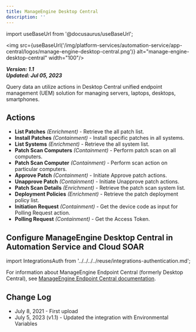 ```yaml
---
title: ManageEngine Desktop Central
description: ''
---
```

import useBaseUrl from '@docusaurus/useBaseUrl';

<img src={useBaseUrl('/img/platform-services/automation-service/app-central/logos/manage-engine-desktop-central.png')} alt="manage-engine-desktop-central" width="100"/>

***Version: 1.1  
Updated: Jul 05, 2023***

Query data an utilize actions in Desktop Central unified endpoint management (UEM) solution for managing servers, laptops, desktops, smartphones.

## Actions

* **List Patches** *(Enrichment)* - Retrieve the all patch list.
* **Install Patches** *(Containment)* - Install specific patches in all systems.
* **List Systems** *(Enrichment)* - Retrieve the all system list.
* **Patch Scan Computers** *(Containment)* - Perform patch scan on all computers.
* **Patch Scan Computer** *(Containment)* - Perform scan action on particular computers.
* **Approve Patch** *(Containment)* - Initiate Approve patch actions.
* **Unapprove Patch** *(Containment)* - Initiate Unapprove patch actions.
* **Patch Scan Details** *(Enrichment)* - Retrieve the patch scan system list.
* **Deployment Policies** *(Enrichment)* - Retrieve the patch deployment policy list.
* **Initiation Request** *(Containment)* - Get the device code as input for Polling Request action.
* **Polling Request** *(Containment)* - Get the Access Token.

## Configure ManageEngine Desktop Central in Automation Service and Cloud SOAR

import IntegrationsAuth from '../../../../reuse/integrations-authentication.md';

<IntegrationsAuth/>

For information about ManageEngine Endpoint Central (formerly Desktop Central), see [ManageEngine Endpoint Central documentation](https://www.manageengine.com/products/desktop-central/api/).

## Change Log

* July 8, 2021 - First upload
* July 5, 2023 (v1.1) - Updated the integration with Environmental Variables
